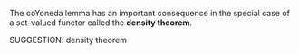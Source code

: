 The coYoneda lemma has an important consequence in the special case  of a set-valued functor called the **density theorem**.

SUGGESTION: density theorem